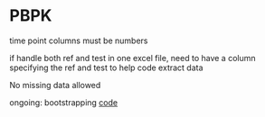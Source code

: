# PBPK

time point columns must be numbers

if handle both ref and test in one excel file, need to have a column specifying the ref and test to help code extract data

No missing data allowed

ongoing: bootstrapping [code](https://colab.research.google.com/drive/1CwI7_cXqVg3QROzVvtlMzHUOMC-YeSto#scrollTo=prILUxk4uUb8)
